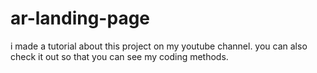 # ar-landing-page
i  made a tutorial about this project on my youtube channel. you can also check it out so that you can see my coding methods.
